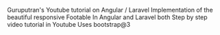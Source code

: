 Guruputran's Youtube tutorial on Angular / Laravel
Implementation of the beautiful responsive Footable
In Angular and Laravel both
Step by step video tutorial in Youtube
Uses bootstrap@3